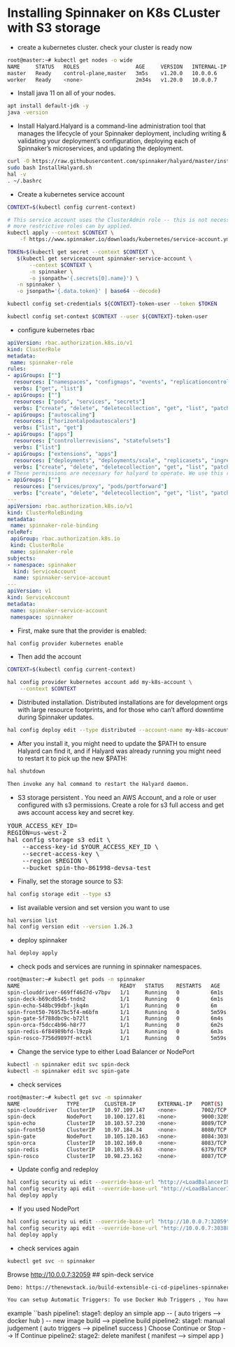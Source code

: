 # Installing Spinnaker on K8s CLuster with S3 storage 

* create a kubernetes cluster. check your cluster is ready now
```bash
root@master:~# kubectl get nodes -o wide
NAME     STATUS   ROLES                  AGE     VERSION   INTERNAL-IP   EXTERNAL-IP   OS-IMAGE             KERNEL-VERSION     CONTAINER-RUNTIME
master   Ready    control-plane,master   3m5s    v1.20.0   10.0.0.6      <none>        Ubuntu 20.04.2 LTS   5.4.0-1047-azure   docker://20.10.7
worker   Ready    <none>                 2m34s   v1.20.0   10.0.0.7      <none>        Ubuntu 20.04.2 LTS   5.4.0-1047-azure   docker://20.10.7
```
* Install java 11 on all of your nodes.
```bash
apt install default-jdk -y
java -version
```
* Install Halyard.Halyard is a command-line administration tool that manages the lifecycle of your Spinnaker deployment, including writing & validating your deployment’s configuration, deploying each of Spinnaker’s microservices, and updating the deployment.
```bash
curl -O https://raw.githubusercontent.com/spinnaker/halyard/master/install/debian/InstallHalyard.sh
sudo bash InstallHalyard.sh
hal -v
. ~/.bashrc
```
* Create a kubernetes service account
```bash
CONTEXT=$(kubectl config current-context)

# This service account uses the ClusterAdmin role -- this is not necessary, 
# more restrictive roles can by applied.
kubectl apply --context $CONTEXT \
    -f https://www.spinnaker.io/downloads/kubernetes/service-account.yml

TOKEN=$(kubectl get secret --context $CONTEXT \
   $(kubectl get serviceaccount spinnaker-service-account \
       --context $CONTEXT \
       -n spinnaker \
       -o jsonpath='{.secrets[0].name}') \
   -n spinnaker \
   -o jsonpath='{.data.token}' | base64 --decode)

kubectl config set-credentials ${CONTEXT}-token-user --token $TOKEN

kubectl config set-context $CONTEXT --user ${CONTEXT}-token-user
```
* configure kubernetes rbac
```yaml
apiVersion: rbac.authorization.k8s.io/v1
kind: ClusterRole
metadata:
 name: spinnaker-role
rules:
- apiGroups: [""]
  resources: ["namespaces", "configmaps", "events", "replicationcontrollers", "serviceaccounts", "pods/log"]
  verbs: ["get", "list"]
- apiGroups: [""]
  resources: ["pods", "services", "secrets"]
  verbs: ["create", "delete", "deletecollection", "get", "list", "patch", "update", "watch"]
- apiGroups: ["autoscaling"]
  resources: ["horizontalpodautoscalers"]
  verbs: ["list", "get"]
- apiGroups: ["apps"]
  resources: ["controllerrevisions", "statefulsets"]
  verbs: ["list"]
- apiGroups: ["extensions", "apps"]
  resources: ["deployments", "deployments/scale", "replicasets", "ingresses"]
  verbs: ["create", "delete", "deletecollection", "get", "list", "patch", "update", "watch"]
# These permissions are necessary for halyard to operate. We use this role also to deploy Spinnaker itself.
- apiGroups: [""]
  resources: ["services/proxy", "pods/portforward"]
  verbs: ["create", "delete", "deletecollection", "get", "list", "patch", "update", "watch"]
---
apiVersion: rbac.authorization.k8s.io/v1
kind: ClusterRoleBinding
metadata:
 name: spinnaker-role-binding
roleRef:
 apiGroup: rbac.authorization.k8s.io
 kind: ClusterRole
 name: spinnaker-role
subjects:
- namespace: spinnaker
  kind: ServiceAccount
  name: spinnaker-service-account
---
apiVersion: v1
kind: ServiceAccount
metadata:
 name: spinnaker-service-account
 namespace: spinnaker
 ```
* First, make sure that the provider is enabled:
```bash
hal config provider kubernetes enable
```
* Then add the account
```bash
CONTEXT=$(kubectl config current-context)

hal config provider kubernetes account add my-k8s-account \
    --context $CONTEXT
```
* Distributed installation. Distributed installations are for development orgs with large resource footprints, and for those who can’t afford downtime during Spinnaker updates.
```bash
hal config deploy edit --type distributed --account-name my-k8s-account
```
* After you install it, you might need to update the $PATH to ensure Halyard can find it, and if Halyard was already running you might need to restart it to pick up the new $PATH:
```bash
hal shutdown
```
```bash
Then invoke any hal command to restart the Halyard daemon.
```
* S3 storage persistent . You need an AWS Account, and a role or user configured with s3 permissions. Create a role for s3 full access and get aws account access key and secret key.
<pre>
YOUR_ACCESS_KEY_ID=<your_access_key>
REGION=us-west-2
hal config storage s3 edit \
    --access-key-id $YOUR_ACCESS_KEY_ID \
    --secret-access-key \
    --region $REGION \
    --bucket spin-tho-861998-devsa-test
</pre>
* Finally, set the storage source to S3:
```bash
hal config storage edit --type s3
```
* list available version and set version you want to use
```bash
hal version list
hal config version edit --version 1.26.3
```
* deploy spinnaker 
```bash
hal deploy apply
```
* check pods and services are running in spinnaker namespaces.
```bash
root@master:~# kubectl get pods -n spinnaker
NAME                                READY   STATUS    RESTARTS   AGE
spin-clouddriver-669ff46d7d-v7bpv   1/1     Running   0          6m1s
spin-deck-b69cdb545-tndn2           1/1     Running   0          6m1s
spin-echo-548bc99dbf-jkq4n          1/1     Running   0          6m
spin-front50-76957bc5f4-m6bfm       1/1     Running   0          5m59s
spin-gate-5f788dbc9c-b72lt          1/1     Running   0          6m4s
spin-orca-f5dcc4b96-h8r77           1/1     Running   0          6m2s
spin-redis-6f84989bfd-l9zpk         1/1     Running   0          6m3s
spin-rosco-7756d9897f-mctkl         1/1     Running   0          5m59s
```
* Change the service type to either Load Balancer or NodePort
```bash
kubectl -n spinnaker edit svc spin-deck
kubectl -n spinnaker edit svc spin-gate
```
* check services
```bash
root@master:~# kubectl get svc -n spinnaker
NAME               TYPE        CLUSTER-IP       EXTERNAL-IP   PORT(S)          AGE
spin-clouddriver   ClusterIP   10.97.109.147    <none>        7002/TCP         7m
spin-deck          NodePort    10.100.127.81    <none>        9000:32059/TCP   6m58s
spin-echo          ClusterIP   10.103.57.230    <none>        8089/TCP         6m58s
spin-front50       ClusterIP   10.97.184.34     <none>        8080/TCP         7m
spin-gate          NodePort    10.105.120.163   <none>        8084:30388/TCP   7m2s
spin-orca          ClusterIP   10.102.169.0     <none>        8083/TCP         7m1s
spin-redis         ClusterIP   10.103.59.63     <none>        6379/TCP         7m
spin-rosco         ClusterIP   10.98.23.162     <none>        8087/TCP         6m59s
```
* Update config and redeploy
```bash
hal config security ui edit --override-base-url "http://<LoadBalancerIP>:9000"
hal config security api edit --override-base-url "http://<LoadBalancerIP>:8084"
hal deploy apply
```
* If you used NodePort
```bash
hal config security ui edit --override-base-url "http://10.0.0.7:32059"
hal config security api edit --override-base-url "http://10.0.0.7:30388"
hal deploy apply
```
* check services again
```bash
kubectl get svc -n spinnaker
```
Browse http://10.0.0.7:32059 ## spin-deck service
```bash
Demo: https://thenewstack.io/build-extensible-ci-cd-pipelines-spinnaker-kubernetes/
```
```bash
You can setup Automatic Triggers: To use Docker Hub Triggers , You have to install docker registry in spinnaker . Reference to Official docs under step2 ( select cloud providers: docker reg)
```
example 
``bash
pipeline1: stage1: deploy an simple app -- ( auto trigers --> docker hub ) -- new image build --> pipeline build
pipeline2: stage1: manual judgement ( auto triggers --> pipeline1 success ) Choose Continue or Stop --> If Continue
pipeline2: stage2: delete manifest ( manifest --> simpel app )
```













